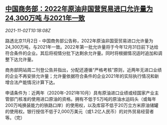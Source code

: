 <!--1635849062000-->
[中国商务部：2022年原油非国营贸易进口允许量为24,300万吨 与2021年一致](https://cn.reuters.com/article/china-commerce-1102-tues-idCNKBS2HN16N)
------

<div><i>2021-11-02T10:18:08Z</i></div><p>路透北京11月2日 - 中国商务部公告称，2022年原油非国营贸易进口允许量为24,300万吨，与2021年一致。2022年第一批允许量将于今年12月31日前下达给符合条件的企业。其后将视情分批下达剩余允许量。同时将根据情况适时追加和调整下达允许量。</p><p>商务部网站周二刊登公告并指出，分配还遵循“严格考核”原则，近两年无进口业绩的企业不再安排允许量；允许量依据符合条件的企业2021年的实际执行情况和新增合法产能情况计算下达。</p><p>申请条件为：近两年（2020年-2021年10月）具有原油进口业绩或经国家产业主管部门核准的使用进口原油的资格。拥有不低于5万吨的原油水运码头（或每年200万吨换装能力的铁路口岸）的使用权，以及库容不低于20万立方米原油储罐的使用权。银行授信不低于2,000万美元（或1.2亿人民币）的对外贸易经营者等。（完）</p>
